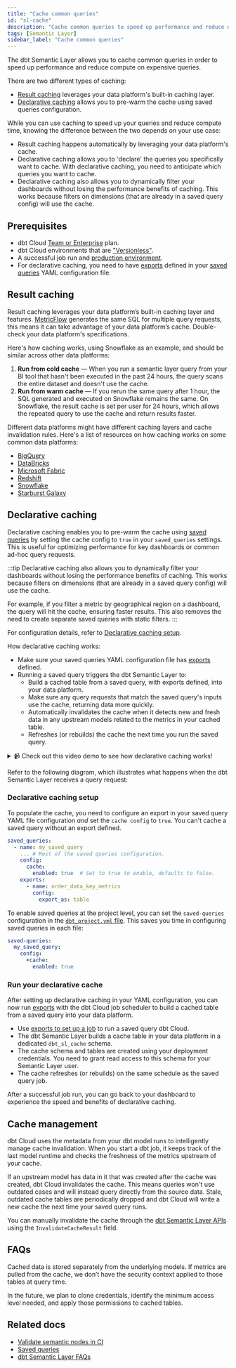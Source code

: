 ```yaml
---
title: "Cache common queries"
id: "sl-cache"
description: "Cache common queries to speed up performance and reduce query computation."
tags: [Semantic Layer]
sidebar_label: "Cache common queries"
---
```



The dbt Semantic Layer allows you to cache common queries in order to speed up performance and reduce compute on expensive queries.

There are two different types of caching:

- [Result caching](#result-caching) leverages your data platform's built-in caching layer.
- [Declarative caching](#declarative-caching) allows you to pre-warm the cache using saved queries configuration.

While you can use caching to speed up your queries and reduce compute time, knowing the difference between the two depends on your use case: 

- Result caching happens automatically by leveraging your data platform's cache.
- Declarative caching allows you to 'declare' the queries you specifically want to cache. With declarative caching, you need to anticipate which queries you want to cache.
- Declarative caching also allows you to dynamically filter your dashboards without losing the performance benefits of caching. This works because filters on dimensions (that are already in a saved query config) will use the cache.

## Prerequisites
- dbt Cloud [Team or Enterprise](https://www.getdbt.com/) plan.
- dbt Cloud environments that are ["Versionless"](/docs/dbt-versions/upgrade-dbt-version-in-cloud#versionless).
- A successful job run and [production environment](/docs/deploy/deploy-environments#set-as-production-environment).
- For declarative caching, you need to have [exports](/docs/use-dbt-semantic-layer/exports) defined in your [saved queries](/docs/build/saved-queries) YAML configuration file.

## Result caching

Result caching leverages your data platform’s built-in caching layer and features. [MetricFlow](/docs/build/about-metricflow) generates the same SQL for multiple query requests, this means it can take advantage of your data platform’s cache. Double-check your data platform's specifications.

Here's how caching works, using Snowflake as an example, and should be similar across other data platforms:

1. **Run from cold cache** &mdash; When you run a semantic layer query from your BI tool that hasn't been executed in the past 24 hours, the query scans the entire dataset and doesn't use the cache.
2. **Run from warm cache** &mdash; If you rerun the same query after 1 hour, the SQL generated and executed on Snowflake remains the same. On Snowflake, the result cache is set per user for 24 hours, which allows the repeated query to use the cache and return results faster.

Different data platforms might have different caching layers and cache invalidation rules. Here's a list of resources on how caching works on some common data platforms:

- [BigQuery](https://cloud.google.com/bigquery/docs/cached-results)
- [DataBricks](https://docs.databricks.com/en/optimizations/disk-cache.html)
- [Microsoft Fabric](https://learn.microsoft.com/en-us/fabric/data-warehouse/caching)
- [Redshift](https://docs.aws.amazon.com/redshift/latest/dg/c_challenges_achieving_high_performance_queries.html#result-caching)
- [Snowflake](https://community.snowflake.com/s/article/Caching-in-the-Snowflake-Cloud-Data-Platform)
- [Starburst Galaxy](https://docs.starburst.io/starburst-galaxy/data-engineering/optimization-performance-and-quality/workload-optimization/warp-speed-enabled.html)

## Declarative caching

Declarative caching enables you to pre-warm the cache using [saved queries](/docs/build/saved-queries) by setting the cache config to `true` in your `saved_queries` settings. This is useful for optimizing performance for key dashboards or common ad-hoc query requests. 

:::tip
Declarative caching also allows you to dynamically filter your dashboards without losing the performance benefits of caching. This works because filters on dimensions (that are already in a saved query config) will use the cache.

For example, if you filter a metric by geographical region on a dashboard, the query will hit the cache, ensuring faster results. This also removes the need to create separate saved queries with static filters.
:::

For configuration details, refer to [Declarative caching setup](#declarative-caching-setup).

How declarative caching works:
- Make sure your saved queries YAML configuration file has [exports](/docs/use-dbt-semantic-layer/exports) defined.
- Running a saved query triggers the dbt Semantic Layer to:
  - Build a cached table from a saved query, with exports defined, into your data platform.
  - Make sure any query requests that match the saved query's inputs use the cache, returning data more quickly.
  - Automatically invalidates the cache when it detects new and fresh data in any upstream models related to the metrics in your cached table.
  - Refreshes (or rebuilds) the cache the next time you run the saved query.
 
<details>

<summary> 📹 Check out this video demo to see how declarative caching works!</summary>

This video demonstrates the concept of declarative caching, how to run it using the dbt Cloud scheduler, and how fast your dashboards load as a result.

<LoomVideo id='aea82a4dee364dfdb536e7b8068684e7' />

</details>

Refer to the following diagram, which illustrates what happens when the dbt Semantic Layer receives a query request:

<Lightbox src="/img/docs/dbt-cloud/semantic-layer/declarative-cache-query-flow.jpg" width="70%" title="Overview of the declarative cache query flow" />

### Declarative caching setup

To populate the cache, you need to configure an export in your saved query YAML file configuration _and_ set the `cache config` to `true`. You can't cache a saved query without an export defined.

<File name='semantic_model.yml'>

```yaml
saved_queries:
  - name: my_saved_query
    ... # Rest of the saved queries configuration.
    config:
      cache:
        enabled: true  # Set to true to enable, defaults to false.
    exports:
      - name: order_data_key_metrics
        config:
          export_as: table
```
</File>

To enable saved queries at the project level, you can set the `saved-queries` configuration in the [`dbt_project.yml` file](/reference/dbt_project.yml). This saves you time in configuring saved queries in each file:

<File name='dbt_project.yml'>

```yaml
saved-queries:
  my_saved_query:
    config:
      +cache:
        enabled: true
```
</File>

### Run your declarative cache

After setting up declarative caching in your YAML configuration, you can now run [exports](/docs/use-dbt-semantic-layer/exports) with the dbt Cloud job scheduler to build a cached table from a saved query into your data platform.

- Use [exports to set up a job](/docs/use-dbt-semantic-layer/exports) to run a saved query dbt Cloud.
- The dbt Semantic Layer builds a cache table in your data platform in a dedicated `dbt_sl_cache` schema. 
- The cache schema and tables are created using your deployment credentials. You need to grant read access to this schema for your Semantic Layer user.
- The cache refreshes (or rebuilds) on the same schedule as the saved query job.

<Lightbox src="/img/docs/dbt-cloud/semantic-layer/cache-creation-flow.jpg" width="70%" title="Overview of the cache creation flow." />

After a successful job run, you can go back to your dashboard to experience the speed and benefits of declarative caching.

## Cache management

dbt Cloud uses the metadata from your dbt model runs to intelligently manage cache invalidation. When you start a dbt job, it keeps track of the last model runtime and checks the freshness of the metrics upstream of your cache.

If an upstream model has data in it that was created after the cache was created, dbt Cloud invalidates the cache. This means queries won't use outdated cases and will instead query directly from the source data. Stale, outdated cache tables are periodically dropped and dbt Cloud will write a new cache the next time your saved query runs.

You can manually invalidate the cache through the [dbt Semantic Layer APIs](/docs/dbt-cloud-apis/sl-api-overview) using the `InvalidateCacheResult` field.

## FAQs

<DetailsToggle alt_header="How does caching interact with access controls?">

Cached data is stored separately from the underlying models. If metrics are pulled from the cache, we don’t have the security context applied to those tables at query time.

In the future, we plan to clone credentials, identify the minimum access level needed, and apply those permissions to cached tables.

</DetailsToggle>


## Related docs
- [Validate semantic nodes in CI](/docs/deploy/ci-jobs#semantic-validations-in-ci)
- [Saved queries](/docs/build/saved-queries)
- [dbt Semantic Layer FAQs](/docs/use-dbt-semantic-layer/sl-faqs)
